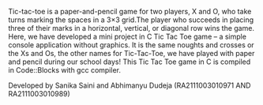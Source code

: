 Tic-tac-toe is a paper-and-pencil game for two players, X and O, who take turns marking the spaces in a 3×3 grid.The player who succeeds in placing three of their marks in a horizontal, vertical, or diagonal row wins the game. Here, we have developed a mini project in C Tic Tac Toe game – a simple console application without graphics. It is the same noughts and crosses or the Xs and Os, the other names for Tic-Tac-Toe, we have played with paper and pencil during our school days! This Tic Tac Toe game in C is compiled in Code::Blocks with gcc compiler.

Developed by Sanika Saini and Abhimanyu Dudeja (RA2111003010971 AND RA2111003010989)
